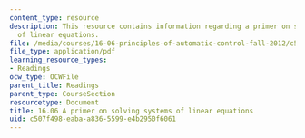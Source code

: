 ```yaml
---
content_type: resource
description: This resource contains information regarding a primer on solving systems
  of linear equations.
file: /media/courses/16-06-principles-of-automatic-control-fall-2012/c507f498eabaa8365599e4b2950f6061_MIT16_06F12_primer.pdf
file_type: application/pdf
learning_resource_types:
- Readings
ocw_type: OCWFile
parent_title: Readings
parent_type: CourseSection
resourcetype: Document
title: 16.06 A primer on solving systems of linear equations
uid: c507f498-eaba-a836-5599-e4b2950f6061
---
```

